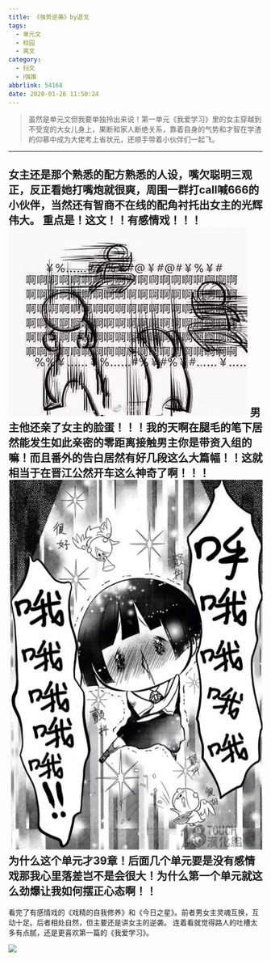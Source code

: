 ```yaml
---
title: 《强势逆袭》by退戈
tags:
  - 单元文
  - 校园
  - 爽文
category:
  - 扫文
  - Ⅰ强推
abbrlink: 54168
date: 2020-01-26 11:50:24
---
```


<meta name="referrer" content="no-referrer" />

> 虽然是单元文但我要单独拎出来说！第一单元《我爱学习》里的女主穿越到不受宠的大女儿身上，果断和家人断绝关系，靠着自身的气势和才智在学渣的仰慕中成为大佬考上省状元，还顺手带着小伙伴们一起飞。

<!-- more -->
---
女主还是那个熟悉的配方熟悉的人设，嘴欠聪明三观正，反正看她打嘴炮就很爽，周围一群打call喊666的小伙伴，当然还有智商不在线的配角衬托出女主的光辉伟大。
重点是！这文！！有感情戏！！！
![](/bq/IMG_1738.JPG)
男主他还亲了女主的脸蛋！！！我的天啊在腿毛的笔下居然能发生如此亲密的零距离接触男主你是带资入组的嘛！而且番外的告白居然有好几段这么大篇幅！！这就相当于在晋江公然开车这么神奇了啊！！！
![](/bq/IMG_7380.JPG)
为什么这个单元才39章！后面几个单元要是没有感情戏那我心里落差岂不是会很大！为什么第一个单元就这么劲爆让我如何摆正心态啊！！
---
看完了有感情戏的《戏精的自我修养》和《今日之星》。前者男女主灵魂互换，互动十足。后者相处自然，但主要还是讲女主的逆袭。
连着看就觉得路人的吐槽太多有点腻，还是更喜欢第一篇的《我爱学习》。

![](https://wx3.sinaimg.cn/mw690/0069kFhhgy1gb9hj241bej30n01dsqv6.jpg)